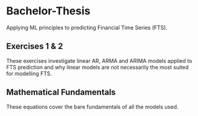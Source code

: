 # Bachelor-Thesis
Applying ML principles to predicting Financial Time Series (FTS).

## Exercises 1 & 2
These exercises investigate linear AR, ARMA and ARIMA models applied to FTS prediction and why linear models are not necessarily the most suited for modelling FTS.

## Mathematical Fundamentals 
These equations cover the bare fundamentals of all the models used.
